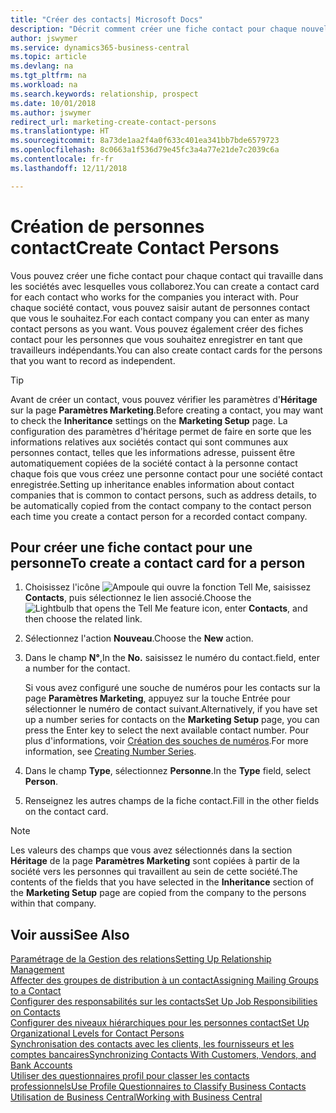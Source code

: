 ```yaml
---
title: "Créer des contacts| Microsoft Docs"
description: "Décrit comment créer une fiche contact pour chaque nouvelle personne ou nouveau prospect avec lequel vous collaborez ou entretenez des relations professionnelles."
author: jswymer
ms.service: dynamics365-business-central
ms.topic: article
ms.devlang: na
ms.tgt_pltfrm: na
ms.workload: na
ms.search.keywords: relationship, prospect
ms.date: 10/01/2018
ms.author: jswymer
redirect_url: marketing-create-contact-persons
ms.translationtype: HT
ms.sourcegitcommit: 8a73de1aa2f4a0f633c401ea341bb7bde6579723
ms.openlocfilehash: 8c0663a1f536d79e45fc3a4a77e21de7c2039c6a
ms.contentlocale: fr-fr
ms.lasthandoff: 12/11/2018

---
```

# <a name="create-contact-persons"></a><span data-ttu-id="8c130-103">Création de personnes contact</span><span class="sxs-lookup"><span data-stu-id="8c130-103">Create Contact Persons</span></span>
<span data-ttu-id="8c130-104">Vous pouvez créer une fiche contact pour chaque contact qui travaille dans les sociétés avec lesquelles vous collaborez.</span><span class="sxs-lookup"><span data-stu-id="8c130-104">You can create a contact card for each contact who works for the companies you interact with.</span></span> <span data-ttu-id="8c130-105">Pour chaque société contact, vous pouvez saisir autant de personnes contact que vous le souhaitez.</span><span class="sxs-lookup"><span data-stu-id="8c130-105">For each contact company you can enter as many contact persons as you want.</span></span> <span data-ttu-id="8c130-106">Vous pouvez également créer des fiches contact pour les personnes que vous souhaitez enregistrer en tant que travailleurs indépendants.</span><span class="sxs-lookup"><span data-stu-id="8c130-106">You can also create contact cards for the persons that you want to record as independent.</span></span>

> [!TIP]  
>   <span data-ttu-id="8c130-107">Avant de créer un contact, vous pouvez vérifier les paramètres d'**Héritage** sur la page **Paramètres Marketing**.</span><span class="sxs-lookup"><span data-stu-id="8c130-107">Before creating a contact, you may want to check the **Inheritance** settings on the **Marketing Setup** page.</span></span> <span data-ttu-id="8c130-108">La configuration des paramètres d'héritage permet de faire en sorte que les informations relatives aux sociétés contact qui sont communes aux personnes contact, telles que les informations adresse, puissent être automatiquement copiées de la société contact à la personne contact chaque fois que vous créez une personne contact pour une société contact enregistrée.</span><span class="sxs-lookup"><span data-stu-id="8c130-108">Setting up inheritance enables information about contact companies that is common to contact persons, such as address details, to be automatically copied from the contact company to the contact person each time you create a contact person for a recorded contact company.</span></span>

## <a name="to-create-a-contact-card-for-a-person"></a><span data-ttu-id="8c130-109">Pour créer une fiche contact pour une personne</span><span class="sxs-lookup"><span data-stu-id="8c130-109">To create a contact card for a person</span></span>
1. <span data-ttu-id="8c130-110">Choisissez l'icône ![Ampoule qui ouvre la fonction Tell Me](media/ui-search/search_small.png "Dites-moi ce que vous voulez faire"), saisissez **Contacts**, puis sélectionnez le lien associé.</span><span class="sxs-lookup"><span data-stu-id="8c130-110">Choose the ![Lightbulb that opens the Tell Me feature](media/ui-search/search_small.png "Tell me what you want to do") icon, enter **Contacts**, and then choose the related link.</span></span>
2. <span data-ttu-id="8c130-111">Sélectionnez l'action **Nouveau**.</span><span class="sxs-lookup"><span data-stu-id="8c130-111">Choose the **New** action.</span></span>
3. <span data-ttu-id="8c130-112">Dans le champ **N°**,</span><span class="sxs-lookup"><span data-stu-id="8c130-112">In the **No.**</span></span> <span data-ttu-id="8c130-113">saisissez le numéro du contact.</span><span class="sxs-lookup"><span data-stu-id="8c130-113">field, enter a number for the contact.</span></span>

    <span data-ttu-id="8c130-114">Si vous avez configuré une souche de numéros pour les contacts sur la page **Paramètres Marketing**, appuyez sur la touche Entrée pour sélectionner le numéro de contact suivant.</span><span class="sxs-lookup"><span data-stu-id="8c130-114">Alternatively, if you have set up a number series for contacts on the **Marketing Setup** page, you can press the Enter key to select the next available contact number.</span></span> <span data-ttu-id="8c130-115">Pour plus d'informations, voir [Création des souches de numéros](ui-create-number-series.md).</span><span class="sxs-lookup"><span data-stu-id="8c130-115">For more information, see [Creating Number Series](ui-create-number-series.md).</span></span>
4. <span data-ttu-id="8c130-116">Dans le champ **Type**, sélectionnez **Personne**.</span><span class="sxs-lookup"><span data-stu-id="8c130-116">In the **Type** field, select **Person**.</span></span>
5. <span data-ttu-id="8c130-117">Renseignez les autres champs de la fiche contact.</span><span class="sxs-lookup"><span data-stu-id="8c130-117">Fill in the other fields on the contact card.</span></span>

> [!NOTE]  
>   <span data-ttu-id="8c130-118">Les valeurs des champs que vous avez sélectionnés dans la section **Héritage** de la page **Paramètres Marketing** sont copiées à partir de la société vers les personnes qui travaillent au sein de cette société.</span><span class="sxs-lookup"><span data-stu-id="8c130-118">The contents of the fields that you have selected in the **Inheritance** section of the **Marketing Setup** page are copied from the company to the persons within that company.</span></span>

## <a name="see-also"></a><span data-ttu-id="8c130-119">Voir aussi</span><span class="sxs-lookup"><span data-stu-id="8c130-119">See Also</span></span>
[<span data-ttu-id="8c130-120">Paramétrage de la Gestion des relations</span><span class="sxs-lookup"><span data-stu-id="8c130-120">Setting Up Relationship Management</span></span>](marketing-setup-marketing.md)  
[<span data-ttu-id="8c130-121">Affecter des groupes de distribution à un contact</span><span class="sxs-lookup"><span data-stu-id="8c130-121">Assigning Mailing Groups to a Contact</span></span>](marketing-mailing-groups.md#AssignMailGroupContact)  
[<span data-ttu-id="8c130-122">Configurer des responsabilités sur les contacts</span><span class="sxs-lookup"><span data-stu-id="8c130-122">Set Up Job Responsibilities on Contacts</span></span>](marketing-job-responsibilities.md)  
[<span data-ttu-id="8c130-123">Configurer des niveaux hiérarchiques pour les personnes contact</span><span class="sxs-lookup"><span data-stu-id="8c130-123">Set Up Organizational Levels for Contact Persons</span></span>](marketing-organizational-levels.md)  
[<span data-ttu-id="8c130-124">Synchronisation des contacts avec les clients, les fournisseurs et les comptes bancaires</span><span class="sxs-lookup"><span data-stu-id="8c130-124">Synchronizing Contacts With Customers, Vendors, and Bank Accounts</span></span>](marketing-synchronize-contacts-customers-vendors-bank-accounts.md)  
[<span data-ttu-id="8c130-125">Utiliser des questionnaires profil pour classer les contacts professionnels</span><span class="sxs-lookup"><span data-stu-id="8c130-125">Use Profile Questionnaires to Classify Business Contacts</span></span>](marketing-create-contact-profile-questionnaire.md)  
[<span data-ttu-id="8c130-126">Utilisation de Business Central</span><span class="sxs-lookup"><span data-stu-id="8c130-126">Working with Business Central</span></span>](ui-work-product.md)  

